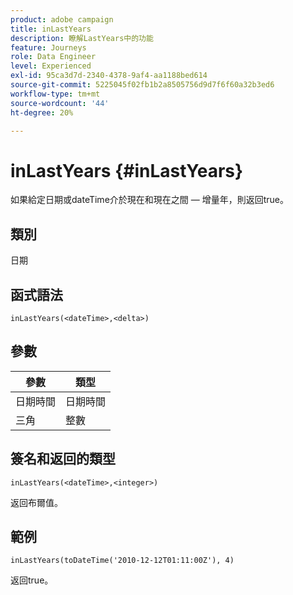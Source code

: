 ```yaml
---
product: adobe campaign
title: inLastYears
description: 瞭解LastYears中的功能
feature: Journeys
role: Data Engineer
level: Experienced
exl-id: 95ca3d7d-2340-4378-9af4-aa1188bed614
source-git-commit: 5225045f02fb1b2a8505756d9d7f6f60a32b3ed6
workflow-type: tm+mt
source-wordcount: '44'
ht-degree: 20%

---
```


# inLastYears {#inLastYears}

如果給定日期或dateTime介於現在和現在之間 — 增量年，則返回true。

## 類別

日期

## 函式語法

`inLastYears(<dateTime>,<delta>)`

## 參數

| 參數 | 類型 |
|-----------|------------------|
| 日期時間 | 日期時間 |
| 三角 | 整數 |

## 簽名和返回的類型

`inLastYears(<dateTime>,<integer>)`

返回布爾值。

## 範例

`inLastYears(toDateTime('2010-12-12T01:11:00Z'), 4)`

返回true。
